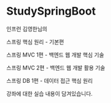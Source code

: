 # StudySpringBoot

인프런 김영한님의

스프링 핵심 원리 - 기본편

스프링 MVC 1편 - 백엔드 웹 개발 핵심 기술

스프링 MVC 2편 - 백엔드 웹 개발 활용 기술

스프링 DB 1편 - 데이터 접근 핵심 원리

강좌에 대한 실습 내용이 담겨있습니다.
